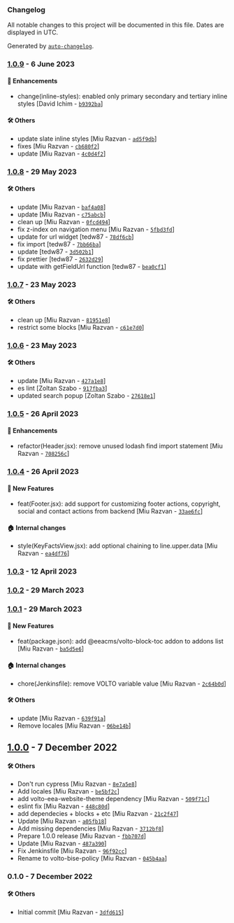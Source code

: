### Changelog

All notable changes to this project will be documented in this file. Dates are displayed in UTC.

Generated by [`auto-changelog`](https://github.com/CookPete/auto-changelog).

### [1.0.9](https://github.com/eea/volto-bise-policy/compare/1.0.8...1.0.9) - 6 June 2023

#### :nail_care: Enhancements

- change(inline-styles): enabled only primary secondary and tertiary inline styles [David Ichim - [`b9392ba`](https://github.com/eea/volto-bise-policy/commit/b9392baba2bd7255d7afe07fd7c82d43543bd7ec)]

#### :hammer_and_wrench: Others

- update slate inline styles [Miu Razvan - [`ad5f9db`](https://github.com/eea/volto-bise-policy/commit/ad5f9db710ca50586aba1ba96e04dc8f84b33ac9)]
- fixes [Miu Razvan - [`cb680f2`](https://github.com/eea/volto-bise-policy/commit/cb680f268f297f7ed577081a00b358f60cc627ad)]
- update [Miu Razvan - [`4c0d4f2`](https://github.com/eea/volto-bise-policy/commit/4c0d4f269c7b05976a4de5dc915fdb3338c976a6)]
### [1.0.8](https://github.com/eea/volto-bise-policy/compare/1.0.7...1.0.8) - 29 May 2023

#### :hammer_and_wrench: Others

- update [Miu Razvan - [`baf4a08`](https://github.com/eea/volto-bise-policy/commit/baf4a082ddb5841cf3380cc30ff94b77ed9e168f)]
- update [Miu Razvan - [`c75abcb`](https://github.com/eea/volto-bise-policy/commit/c75abcb25b1f0984567ec6e9afc0d61820edb32d)]
- clean up [Miu Razvan - [`0fcd494`](https://github.com/eea/volto-bise-policy/commit/0fcd494a87c2c3cdf519e16ffa6c43403dbe8315)]
- fix z-index on navigation menu [Miu Razvan - [`5fbd3fd`](https://github.com/eea/volto-bise-policy/commit/5fbd3fdb2c0705ec15d7968651900f9f7bba9f6f)]
- update for url widget [tedw87 - [`78df6cb`](https://github.com/eea/volto-bise-policy/commit/78df6cb7f944ce718c0bf89b97a462ccc1d1dcb7)]
- fix import [tedw87 - [`7bb66ba`](https://github.com/eea/volto-bise-policy/commit/7bb66badc31b872532e3a528af2cd496b4455344)]
- update [tedw87 - [`3d502b1`](https://github.com/eea/volto-bise-policy/commit/3d502b1054d03e1bf5114eaa08c7c064c52474d0)]
- fix prettier [tedw87 - [`2632d29`](https://github.com/eea/volto-bise-policy/commit/2632d294b4859da014635c72ffcc231fc4b09287)]
- update with getFieldUrl function [tedw87 - [`bea0cf1`](https://github.com/eea/volto-bise-policy/commit/bea0cf1572496ef159d5b12c59b1c20cb9948ee7)]
### [1.0.7](https://github.com/eea/volto-bise-policy/compare/1.0.6...1.0.7) - 23 May 2023

#### :hammer_and_wrench: Others

- clean up [Miu Razvan - [`81951e8`](https://github.com/eea/volto-bise-policy/commit/81951e815b6db1b1a54d78f0b1769208e1bed586)]
- restrict some blocks [Miu Razvan - [`c61e7d0`](https://github.com/eea/volto-bise-policy/commit/c61e7d0c03e7e29f0b4f3150f0382e2201c8d620)]
### [1.0.6](https://github.com/eea/volto-bise-policy/compare/1.0.5...1.0.6) - 23 May 2023

#### :hammer_and_wrench: Others

- update [Miu Razvan - [`427a1e8`](https://github.com/eea/volto-bise-policy/commit/427a1e8f947cf0912fe0ad2455c6a9ac4d934cb7)]
- es lint [Zoltan Szabo - [`917fba3`](https://github.com/eea/volto-bise-policy/commit/917fba3dcc07eec3de91008eda8afe209865b436)]
- updated search popup [Zoltan Szabo - [`27618e1`](https://github.com/eea/volto-bise-policy/commit/27618e1aac391c2f89882d2a6478be456f6c60c7)]
### [1.0.5](https://github.com/eea/volto-bise-policy/compare/1.0.4...1.0.5) - 26 April 2023

#### :nail_care: Enhancements

- refactor(Header.jsx): remove unused lodash find import statement [Miu Razvan - [`708256c`](https://github.com/eea/volto-bise-policy/commit/708256c75bef332c18c0102246ad3cd6cf66ade9)]

### [1.0.4](https://github.com/eea/volto-bise-policy/compare/1.0.3...1.0.4) - 26 April 2023

#### :rocket: New Features

- feat(Footer.jsx): add support for customizing footer actions, copyright, social and contact actions from backend [Miu Razvan - [`33ae6fc`](https://github.com/eea/volto-bise-policy/commit/33ae6fc768a53bc72d31c8240924ca33e070a483)]

#### :house: Internal changes

- style(KeyFactsView.jsx): add optional chaining to line.upper.data [Miu Razvan - [`ea4df76`](https://github.com/eea/volto-bise-policy/commit/ea4df7686861d05d2fa56e104c54b5659255f176)]

### [1.0.3](https://github.com/eea/volto-bise-policy/compare/1.0.2...1.0.3) - 12 April 2023

### [1.0.2](https://github.com/eea/volto-bise-policy/compare/1.0.1...1.0.2) - 29 March 2023

### [1.0.1](https://github.com/eea/volto-bise-policy/compare/1.0.0...1.0.1) - 29 March 2023

#### :rocket: New Features

- feat(package.json): add @eeacms/volto-block-toc addon to addons list [Miu Razvan - [`ba5d5e6`](https://github.com/eea/volto-bise-policy/commit/ba5d5e6931b5ec324f6aa8c6b735e17963e71db2)]

#### :house: Internal changes

- chore(Jenkinsfile): remove VOLTO variable value [Miu Razvan - [`2c64b0d`](https://github.com/eea/volto-bise-policy/commit/2c64b0d534f670a5a8300927b10c398a3dba05ae)]

#### :hammer_and_wrench: Others

- update [Miu Razvan - [`639f91a`](https://github.com/eea/volto-bise-policy/commit/639f91a3830640e0d9062b136dd8184027d288f7)]
- Remove locales [Miu Razvan - [`06be14b`](https://github.com/eea/volto-bise-policy/commit/06be14ba9f5e5f2a4c8609d90e1e16381fa784b0)]
## [1.0.0](https://github.com/eea/volto-bise-policy/compare/0.1.0...1.0.0) - 7 December 2022

#### :hammer_and_wrench: Others

- Don't run cypress [Miu Razvan - [`8e7a5e8`](https://github.com/eea/volto-bise-policy/commit/8e7a5e872dafa9683e04221c81784433bc56e291)]
- Add locales [Miu Razvan - [`be5bf2c`](https://github.com/eea/volto-bise-policy/commit/be5bf2c57ec499ac4b32e42b5310b12825426d8c)]
- add volto-eea-website-theme dependency [Miu Razvan - [`509f71c`](https://github.com/eea/volto-bise-policy/commit/509f71c904335fd364ec106cdc76a29ce0838e00)]
- eslint fix [Miu Razvan - [`448c80d`](https://github.com/eea/volto-bise-policy/commit/448c80de4a71cc445a0bc5c5a11e0044c76401f9)]
- add dependecies + blocks + etc [Miu Razvan - [`21c2f47`](https://github.com/eea/volto-bise-policy/commit/21c2f47a8af045c9976582fab9f3f5caff833afb)]
- Update [Miu Razvan - [`a05fb18`](https://github.com/eea/volto-bise-policy/commit/a05fb18dae525a3ecf58d4ce21de359fda752e6a)]
- Add missing dependencies [Miu Razvan - [`3712bf8`](https://github.com/eea/volto-bise-policy/commit/3712bf85fc537fa5448d80242fed56b26e33855b)]
- Prepare 1.0.0 release [Miu Razvan - [`fbb707d`](https://github.com/eea/volto-bise-policy/commit/fbb707d01afe6642a223e2fb3e88abb677de241e)]
- Update [Miu Razvan - [`487a390`](https://github.com/eea/volto-bise-policy/commit/487a3900f707d88a40d435d88ff6072f1eb9698f)]
- Fix Jenkinsfile [Miu Razvan - [`96f92cc`](https://github.com/eea/volto-bise-policy/commit/96f92cc4f14b066ced8ec1c6e48a782780f10d80)]
- Rename to volto-bise-policy [Miu Razvan - [`045b4aa`](https://github.com/eea/volto-bise-policy/commit/045b4aa61164c51db36db40fee1151d31829b9fa)]
### 0.1.0 - 7 December 2022

#### :hammer_and_wrench: Others

- Initial commit [Miu Razvan - [`3dfd615`](https://github.com/eea/volto-bise-policy/commit/3dfd615c9a3d78af8253f09ef4de60129b27baff)]
